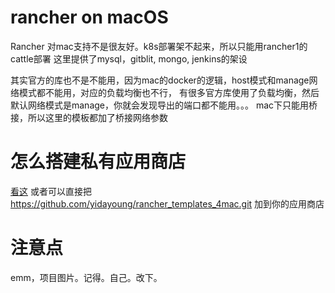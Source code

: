 # rancher on macOS
Rancher 对mac支持不是很友好。k8s部署架不起来，所以只能用rancher1的cattle部署
这里提供了mysql，gitblit, mongo, jenkins的架设

其实官方的库也不是不能用，因为mac的docker的逻辑，host模式和manage网络模式都不能用，对应的负载均衡也不行，
有很多官方库使用了负载均衡，然后默认网络模式是manage，你就会发现导出的端口都不能用。。。
mac下只能用桥接，所以这里的模板都加了桥接网络参数


# 怎么搭建私有应用商店
[看这](https://www.cnrancher.com/docs/rancher/v1.x/cn/configuration/catalog/private-catalog/)
或者可以直接把  <https://github.com/yidayoung/rancher_templates_4mac.git> 加到你的应用商店

# 注意点
emm，项目图片。记得。自己。改下。 